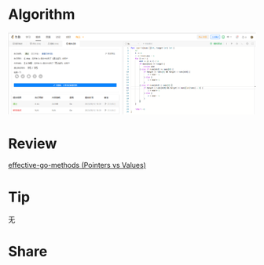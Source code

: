 # Algorithm

![算法](../../images/temp/ricardoyu-2023-03-12-lc.png "算法")

# Review

[effective-go-methods (Pointers vs Values)](https://go.dev/doc/effective_go#methods)

# Tip

无

# Share
